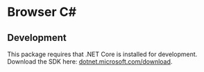# Browser C#

## Development

This package requires that .NET Core is installed for development. Download the
SDK here: [dotnet.microsoft.com/download](https://dotnet.microsoft.com/download).